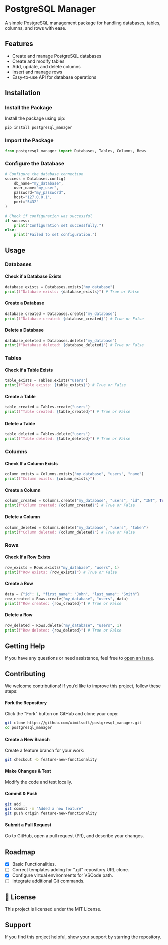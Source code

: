 # PostgreSQL Manager

A simple PostgreSQL management package for handling databases, tables, columns, and rows with ease.

## Features

- Create and manage PostgreSQL databases
- Create and modify tables
- Add, update, and delete columns
- Insert and manage rows
- Easy-to-use API for database operations

## Installation

### Install the Package

Install the package using pip:

```bash
pip install postgresql_manager
```

### Import the Package

```python
from postgresql_manager import Databases, Tables, Columns, Rows
```

### Configure the Database

```python
# Configure the database connection
success = Databases.config(
    db_name="my_database",
    user_name="my_user",
    password="my_password",
    host="127.0.0.1",
    port="5432"
)

# Check if configuration was successful
if success:
    print("Configuration set successfully.")
else:
    print("Failed to set configuration.")
```

## Usage

### Databases

#### Check if a Database Exists

```python
database_exists = Databases.exists("my_database")
print(f"Database exists: {database_exists}") # True or False
```

#### Create a Database

```python
database_created = Databases.create("my_database")
print(f"Database created: {database_created}") # True or False
```

#### Delete a Database

```python
database_deleted = Databases.delete("my_database")
print(f"Database deleted: {database_deleted}") # True or False
```

### Tables

#### Check if a Table Exists

```python
table_exists = Tables.exists("users")
print(f"Table exists: {table_exists}") # True or False
```

#### Create a Table

```python
table_created = Tables.create("users")
print(f"Table created: {table_created}") # True or False
```

#### Delete a Table

```python
table_deleted = Tables.delete("users")
print(f"Table deleted: {table_deleted}") # True or False
```

### Columns

#### Check If a Column Exists

```python
column_exists = Columns.exists("my_database", "users", "name")
print(f"Column exists: {column_exists}")
```

#### Create a Column

```python
column_created = Columns.create("my_database", "users", "id", "INT", True, True)
print(f"Column created: {column_created}") # True or False
```

#### Delete a Column

```python
column_deleted = Columns.delete("my_database", "users", "token")
print(f"Column deleted: {column_deleted}") # True or False
```

### Rows

#### Check If a Row Exists

```python
row_exists = Rows.exists("my_database", "users", 1)
print(f"Row exists: {row_exists}") # True or False
```

#### Create a Row

```python
data = {"id": 1, "first_name": "John", "last_name": "Smith"}
row_created = Rows.create("my_database", "users", data)
print(f"Row created: {row_created}") # True or False
```

#### Delete a Row

```python
row_deleted = Rows.delete("my_database", "users", 1)
print(f"Row deleted: {row_deleted}") # True or False
```

## Getting Help

If you have any questions or need assistance, feel free to [open an issue](https://github.com/ximilsoft/postgresql-manager/issues).

## Contributing

We welcome contributions! If you’d like to improve this project, follow these steps:

#### Fork the Repository

Click the "Fork" button on GitHub and clone your copy:

```bash
git clone https://github.com/ximilsoft/postgresql_manager.git
cd postgresql_manager
```

#### Create a New Branch

Create a feature branch for your work:

```bash
git checkout -b feature-new-functionality
```

#### Make Changes & Test
Modify the code and test locally.

#### Commit & Push

```bash
git add .
git commit -m "Added a new feature"
git push origin feature-new-functionality
```

#### Submit a Pull Request
Go to GitHub, open a pull request (PR), and describe your changes.

## Roadmap
- [x] Basic Functionalities.
- [ ] Correct templates adding for ".git" repository URL clone.
- [x] Configure virtual environments for VSCode path.
- [ ] Integrate additional Git commands.

## 📜 License

This project is licensed under the MIT License.

## Support

If you find this project helpful, show your support by starring the repository.
